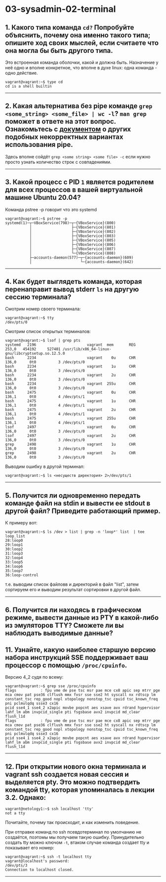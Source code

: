 # 03-sysadmin-02-terminal  

 ## 1. Какого типа команда `cd?` Попробуйте объяснить, почему она именно такого типа; опишите ход своих мыслей, если считаете что она могла бы быть другого типа.

Это встроенная команда оболочки, какой и должна быть. Назначение у неё одно и вполне конкретное, что вполне в духе linux: одна команда - одно действие. 
```
vagrant@vagrant:~$ type cd
cd is a shell builtin
```

---

 ## 2. Какая альтернатива без pipe команде `grep <some_string> <some_file> | wc -l`? `man grep` поможет в ответе на этот вопрос. Ознакомьтесь с [документом](http://www.smallo.ruhr.de/award.html) о других подобных некорректных вариантах использования pipe.  

Здесь вполне сойдёт `grep <some string> <some file> -c` если нужно просто узнать количество строк с совпадениями. 

---

 ## 3. Какой процесс с PID `1` является родителем для всех процессов в вашей виртуальной машине Ubuntu 20.04?  

Команда pstree -p  говорит что это systemd  
```
vagrant@vagrant:~$ pstree -p
systemd(1)─┬─VBoxService(798)─┬─{VBoxService}(800)
           │                  ├─{VBoxService}(801)
           │                  ├─{VBoxService}(802)
           │                  ├─{VBoxService}(803)
           │                  ├─{VBoxService}(805)
           │                  ├─{VBoxService}(806)
           │                  ├─{VBoxService}(807)
           │                  └─{VBoxService}(808)
           ├─accounts-daemon(577)─┬─{accounts-daemon}(609)
           │                      └─{accounts-daemon}(642)
```

---

 ## 4. Как будет выглядеть команда, которая перенаправит вывод stderr `ls` на другую сессию терминала?  

Смотрим номер своего терминала:
```
vagrant@vagrant:~$ tty
/dev/pts/0
```

Смотрим список открытых терминалов:
```
vagrant@vagrant:~$ lsof | grep pts
systemd   2196                       vagrant  mem       REG              253,0   454192     527401 /usr/lib/x86_64-linux-gnu/libcryptsetup.so.12.5.0
bash      2234                       vagrant    0u      CHR              136,0      0t0          3 /dev/pts/0
bash      2234                       vagrant    1u      CHR              136,0      0t0          3 /dev/pts/0
bash      2234                       vagrant    2u      CHR              136,0      0t0          3 /dev/pts/0
bash      2234                       vagrant  255u      CHR              136,0      0t0          3 /dev/pts/0
bash      2475                       vagrant    0u      CHR              136,1      0t0          4 /dev/pts/1
bash      2475                       vagrant    1u      CHR              136,1      0t0          4 /dev/pts/1
bash      2475                       vagrant    2u      CHR              136,1      0t0          4 /dev/pts/1
bash      2475                       vagrant  255u      CHR              136,1      0t0          4 /dev/pts/1
lsof      2497                       vagrant    0u      CHR              136,0      0t0          3 /dev/pts/0
lsof      2497                       vagrant    2u      CHR              136,0      0t0          3 /dev/pts/0
grep      2498                       vagrant    1u      CHR              136,0      0t0          3 /dev/pts/0
grep      2498                       vagrant    2u      CHR              136,0      0t0          3 /dev/pts/0
```

Выводим ошибку в другой терминал:
```
vagrant@vagrant:~$ ls <несуществ директория> 2>/dev/pts/1
```

---

 ## 5. Получится ли одновременно передать команде файл на stdin и вывести ее stdout в другой файл? Приведите работающий пример.  
 
 К примеру вот: 
 ```
 vagrant@vagrant:~$ ls /dev > list | grep -n 'loop*' list  | tee loop_list
28:loop0
29:loop1
30:loop2
31:loop3
32:loop4
33:loop5
34:loop6
35:loop7
36:loop-control
```
т.е. выводим список файловв и директорий в файл "list", затем сортируем его и выводим результат сортировки в другой файл.  

---

 ## 6. Получится ли находясь в графическом режиме, вывести данные из PTY в какой-либо из эмуляторов TTY? Сможете ли вы наблюдать выводимые данные?  
 

 ## 11. Узнайте, какую наиболее старшую версию набора инструкций SSE поддерживает ваш процессор с помощью `/proc/cpuinfo`.  
 
Версию 4_2 судя по всему:
```
vagrant@vagrant:~$ grep sse /proc/cpuinfo
flags           : fpu vme de pse tsc msr pae mce cx8 apic sep mtrr pge mca cmov pat pse36 clflush mmx fxsr sse sse2 ht syscall nx rdtscp lm constant_tsc rep_good nopl xtopology nonstop_tsc cpuid tsc_known_freq pni pclmulqdq ssse3 cx16
pcid sse4_1 sse4_2 x2apic movbe popcnt aes xsave avx rdrand hypervisor lahf_lm abm invpcid_single pti fsgsbase avx2 invpcid md_clear flush_l1d
flags           : fpu vme de pse tsc msr pae mce cx8 apic sep mtrr pge mca cmov pat pse36 clflush mmx fxsr sse sse2 ht syscall nx rdtscp lm constant_tsc rep_good nopl xtopology nonstop_tsc cpuid tsc_known_freq pni pclmulqdq ssse3 cx16
pcid sse4_1 sse4_2 x2apic movbe popcnt aes xsave avx rdrand hypervisor lahf_lm abm invpcid_single pti fsgsbase avx2 invpcid md_clear flush_l1d
```

---

 ## 12. При открытии нового окна терминала и vagrant ssh создается новая сессия и выделяется pty. Это можно подтвердить командой tty, которая упоминалась в лекции 3.2. Однако:
```
vagrant@netology1:~$ ssh localhost 'tty'
not a tty
```
Почитайте, почему так происходит, и как изменить поведение. 

При отправке команд по ssh псевдотерминал по умолчанию не создаётся, поэтомы мы получаем такую ошибку. Принудительно создать tty можно ключом `-t`,  втаком случае команда создает tty и показывает его номер:
```
vagrant@vagrant:~$ ssh -t localhost tty
vagrant@localhost's password:
/dev/pts/3
Connection to localhost closed.
```

---



 
